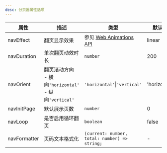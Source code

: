 ```yaml
---
desc: 分页器属性选项
---
```


| 属性         | 描述                                                           | 类型                                                                       | 默认值       |
| ------------ | -------------------------------------------------------------- | -------------------------------------------------------------------------- | ------------ |
| navEffect    | 翻页显示效果                                                   | 参见 [Web Animations API](https://g-next.antv.vision/api/animation/waapi/) | linear     |
| navDuration  | 单次翻页动效时长                                               | `number`                                                                   | 200        |
| navOrient    | 翻页滚动方向<br/> - 横向`'horizontal'`<br/> - 纵向`'vertical'` | `'horizontal'`\|`'vertical'`                                               | 'horizontal' |
| navInitPage  | 默认展示页数                                                   | `number`                                                                   | 0          |
| navLoop      | 是否启用循环翻页                                               | `boolean`                                                                  | false      |
| navFormatter | 页码文本格式化                                                 | `(current: number, total: number) => string;`                              | -         |
